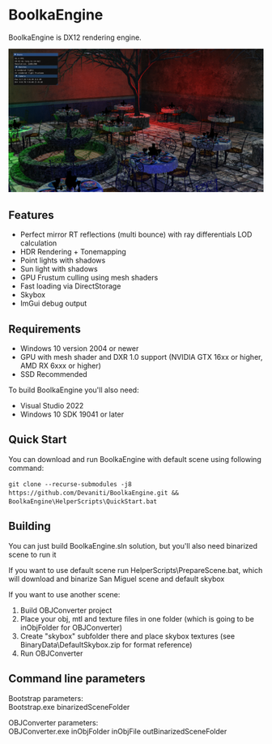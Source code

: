 BoolkaEngine
============
BoolkaEngine is DX12 rendering engine.

![Screenshot](https://raw.githubusercontent.com/Devaniti/BoolkaEngine/master/Screenshot.png)

Features
--------
* Perfect mirror RT reflections (multi bounce) with ray differentials LOD calculation
* HDR Rendering + Tonemapping
* Point lights with shadows
* Sun light with shadows
* GPU Frustum culling using mesh shaders
* Fast loading via DirectStorage
* Skybox
* ImGui debug output

Requirements
--------
* Windows 10 version 2004 or newer
* GPU with mesh shader and DXR 1.0 support (NVIDIA GTX 16xx or higher, AMD RX 6xxx or higher)
* SSD Recommended

To build BoolkaEngine you'll also need:
* Visual Studio 2022
* Windows 10 SDK 19041 or later

Quick Start
--------
You can download and run BoolkaEngine with default scene using following command:

`git clone --recurse-submodules -j8 https://github.com/Devaniti/BoolkaEngine.git && BoolkaEngine\HelperScripts\QuickStart.bat`

Building
--------
You can just build BoolkaEngine.sln solution, but you'll also need binarized scene to run it

If you want to use default scene run HelperScripts\PrepareScene.bat, which will download and binarize San Miguel scene and default skybox

If you want to use another scene:
1. Build OBJConverter project
2. Place your obj, mtl and texture files in one folder (which is going to be inObjFolder for OBJConverter)
3. Create "skybox" subfolder there and place skybox textures (see BinaryData\DefaultSkybox.zip for format reference)
4. Run OBJConverter

Command line parameters
--------
Bootstrap parameters:\
Bootstrap.exe binarizedSceneFolder

OBJConverter parameters:\
OBJConverter.exe inObjFolder inObjFile outBinarizedSceneFolder